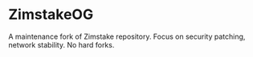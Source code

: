 # ZimstakeOG

A maintenance fork of Zimstake repository. Focus on security patching, network stability. No hard forks.
